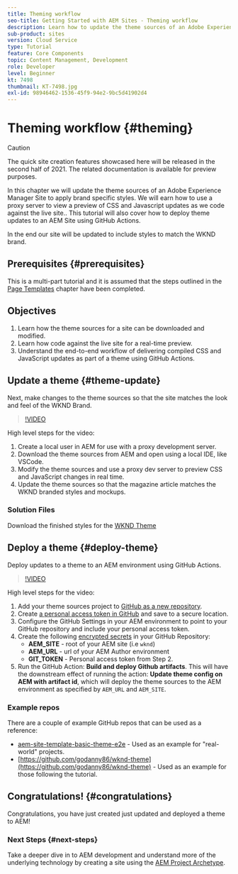 ```yaml
---
title: Theming workflow
seo-title: Getting Started with AEM Sites - Theming workflow
description: Learn how to update the theme sources of an Adobe Experience Manager Site to apply brand specific styles. Learn how to use a proxy server to view a live preview of CSS and Javascript updates. This tutorial will also cover how to deploy theme updates to an AEM Site using GitHub Actions.
sub-product: sites
version: Cloud Service
type: Tutorial
feature: Core Components
topic: Content Management, Development
role: Developer
level: Beginner
kt: 7498
thumbnail: KT-7498.jpg
exl-id: 98946462-1536-45f9-94e2-9bc5d41902d4
---
```

# Theming workflow {#theming}

>[!CAUTION]
>
> The quick site creation features showcased here will be released in the second half of 2021. The related documentation is available for preview purposes.

In this chapter we will update the theme sources of an Adobe Experience Manager Site to apply brand specific styles. We will earn how to use a proxy server to view a preview of CSS and Javascript updates as we code against the live site.. This tutorial will also cover how to deploy theme updates to an AEM Site using GitHub Actions. 

In the end our site will be updated to include styles to match the WKND brand.

## Prerequisites {#prerequisites}

This is a multi-part tutorial and it is assumed that the steps outlined in the [Page Templates](./page-templates.md) chapter have been completed.

## Objectives

1. Learn how the theme sources for a site can be downloaded and modified.
1. Learn how code against the live site for a real-time preview.
1. Understand the end-to-end workflow of delivering compiled CSS and JavaScript updates as part of a theme using GitHub Actions.

## Update a theme {#theme-update}

Next, make changes to the theme sources so that the site matches the look and feel of the WKND Brand.

>[!VIDEO](https://video.tv.adobe.com/v/332918/?quality=12&learn=on)

High level steps for the video:

1. Create a local user in AEM for use with a proxy development server.
1. Download the theme sources from AEM and open using a local IDE, like VSCode.
1. Modify the theme sources and use a proxy dev server to preview CSS and JavaScript changes in real time.
1. Update the theme sources so that the magazine article matches the WKND branded styles and mockups.

### Solution Files

Download the finished styles for the [WKND Theme](assets/theming/WKND-THEME-src.zip)

## Deploy a theme {#deploy-theme}

Deploy updates to a theme to an AEM environment using GitHub Actions.

>[!VIDEO](https://video.tv.adobe.com/v/332919/?quality=12&learn=on)

High level steps for the video:

1. Add your theme sources project to [GitHub as a new repository](https://docs.github.com/en/github/importing-your-projects-to-github/adding-an-existing-project-to-github-using-the-command-line).
1. Create [a personal access token in GitHub](https://docs.github.com/en/github/authenticating-to-github/creating-a-personal-access-token) and save to a secure location.
1. Configure the GitHub Settings in your AEM environment to point to your GitHub repository and include your personal access token.
1. Create the following [encrypted secrets](https://docs.github.com/en/actions/reference/encrypted-secrets) in your GitHub Repository:
    * **AEM_SITE** - root of your AEM site (i.e `wknd`)
    * **AEM_URL** - url of your AEM Author environment
    * **GIT_TOKEN** - Personal access token from Step 2.
1. Run the GitHub Action: **Build and deploy Github artifacts**. This will have the downstream effect of running the action: **Update theme config on AEM with artifact id**, which will deploy the theme sources to the AEM environment as specified by `AEM_URL` and `AEM_SITE`.

### Example repos

There are a couple of example GitHub repos that can be used as a reference:

* [aem-site-template-basic-theme-e2e](https://github.com/adobe/aem-site-template-basic-theme-e2e) - Used as an example for "real-world" projects.
* [https://github.com/godanny86/wknd-theme](https://github.com/godanny86/wknd-theme) - Used as an example for those following the tutorial.

## Congratulations! {#congratulations}

Congratulations, you have just created just updated and deployed a theme to AEM!

### Next Steps {#next-steps}

Take a deeper dive in to AEM development and understand more of the underlying technology by creating a site using the [AEM Project Archetype](../project-archetype/overview.md).
